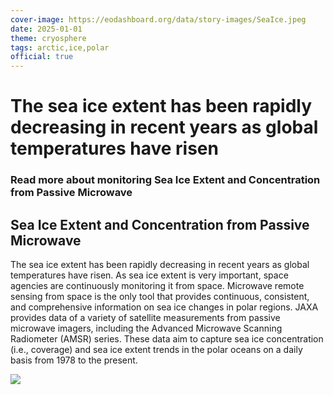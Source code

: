 ```yaml
---
cover-image: https://eodashboard.org/data/story-images/SeaIce.jpeg
date: 2025-01-01
theme: cryosphere
tags: arctic,ice,polar
official: true
---
```


#   The sea ice extent has been rapidly decreasing in recent years as global temperatures have risen <!--{ as="img" mode="hero" src="https://eodashboard.org/data/story-images/SeaIce.jpeg" }-->
### Read more about monitoring Sea Ice Extent and Concentration from Passive Microwave <!--{ style="font-size:1.5rem;opacity:0.7;margin-top:1rem;" }-->

## Sea Ice Extent and Concentration from Passive Microwave

The sea ice extent has been rapidly decreasing in recent years as global temperatures have risen. As sea ice extent is very important, space agencies are continuously monitoring it from space. Microwave remote sensing from space is the only tool that provides continuous, consistent, and comprehensive information on sea ice changes in polar regions. JAXA provides data of a variety of satellite measurements from passive microwave imagers, including the Advanced Microwave Scanning Radiometer (AMSR) series. These data aim to capture sea ice concentration (i.e., coverage) and sea ice extent trends in the polar oceans on a daily basis from 1978 to the present.

![](https://eodashboard.org/data/story-images/1-sea-ice.jpg)
